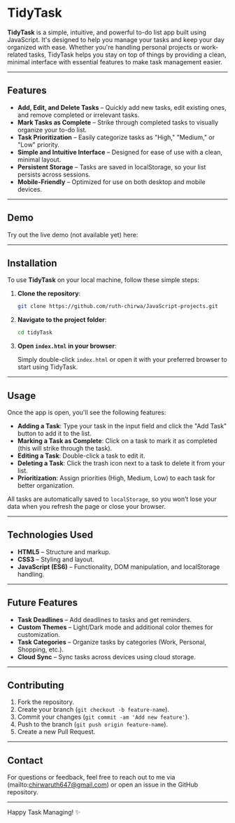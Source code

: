 # TidyTask

**TidyTask** is a simple, intuitive, and powerful to-do list app built using JavaScript. It's designed to help you manage your tasks and keep your day organized with ease. Whether you're handling personal projects or work-related tasks, TidyTask helps you stay on top of things by providing a clean, minimal interface with essential features to make task management easier.

---

## Features

- **Add, Edit, and Delete Tasks** – Quickly add new tasks, edit existing ones, and remove completed or irrelevant tasks.
- **Mark Tasks as Complete** – Strike through completed tasks to visually organize your to-do list.
- **Task Prioritization** – Easily categorize tasks as "High," "Medium," or "Low" priority.
- **Simple and Intuitive Interface** – Designed for ease of use with a clean, minimal layout.
- **Persistent Storage** – Tasks are saved in localStorage, so your list persists across sessions.
- **Mobile-Friendly** – Optimized for use on both desktop and mobile devices.
  
---

## Demo

Try out the live demo (not available yet) here: 

---

## Installation

To use **TidyTask** on your local machine, follow these simple steps:

1. **Clone the repository**:

    ```bash
    git clone https://github.com/ruth-chirwa/JavaScript-projects.git
    ```

2. **Navigate to the project folder**:

    ```bash
    cd tidyTask
    ```

3. **Open `index.html` in your browser**:

    Simply double-click `index.html` or open it with your preferred browser to start using TidyTask.

---

## Usage

Once the app is open, you'll see the following features:

- **Adding a Task**: Type your task in the input field and click the "Add Task" button to add it to the list.
- **Marking a Task as Complete**: Click on a task to mark it as completed (this will strike through the task).
- **Editing a Task**: Double-click a task to edit it.
- **Deleting a Task**: Click the trash icon next to a task to delete it from your list.
- **Prioritization**: Assign priorities (High, Medium, Low) to each task for better organization.

All tasks are automatically saved to `localStorage`, so you won’t lose your data when you refresh the page or close your browser.

---

## Technologies Used

- **HTML5** – Structure and markup.
- **CSS3** – Styling and layout.
- **JavaScript (ES6)** – Functionality, DOM manipulation, and localStorage handling.

---

## Future Features

- **Task Deadlines** – Add deadlines to tasks and get reminders.
- **Custom Themes** – Light/Dark mode and additional color themes for customization.
- **Task Categories** – Organize tasks by categories (Work, Personal, Shopping, etc.).
- **Cloud Sync** – Sync tasks across devices using cloud storage.

---

## Contributing

1. Fork the repository.
2. Create your branch (`git checkout -b feature-name`).
3. Commit your changes (`git commit -am 'Add new feature'`).
4. Push to the branch (`git push origin feature-name`).
5. Create a new Pull Request.

---

## Contact

For questions or feedback, feel free to reach out to me via (mailto:chirwaruth647@gmail.com) or open an issue in the GitHub repository.

---

Happy Task Managing! ✨
